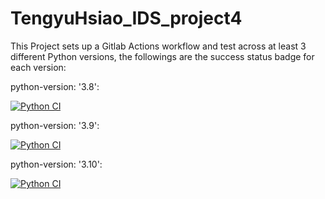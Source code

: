 # TengyuHsiao_IDS_project4
This Project sets up a Gitlab Actions workflow and test across at least 3 different Python versions, the followings are the success status badge for each version:

python-version: '3.8':

[![Python CI](https://github.com/EchoHsiao7/TengyuHsiao_IDS_Project4/actions/workflows/cicd.yml/badge.svg)](https://github.com/EchoHsiao7/TengyuHsiao_IDS_Project4/actions/workflows/cicd.yml)

python-version: '3.9':

[![Python CI](https://github.com/EchoHsiao7/TengyuHsiao_IDS_Project4/actions/workflows/cicd.yml/badge.svg)](https://github.com/EchoHsiao7/TengyuHsiao_IDS_Project4/actions/workflows/cicd.yml)

python-version: '3.10':

[![Python CI](https://github.com/EchoHsiao7/TengyuHsiao_IDS_Project4/actions/workflows/cicd.yml/badge.svg)](https://github.com/EchoHsiao7/TengyuHsiao_IDS_Project4/actions/workflows/cicd.yml)